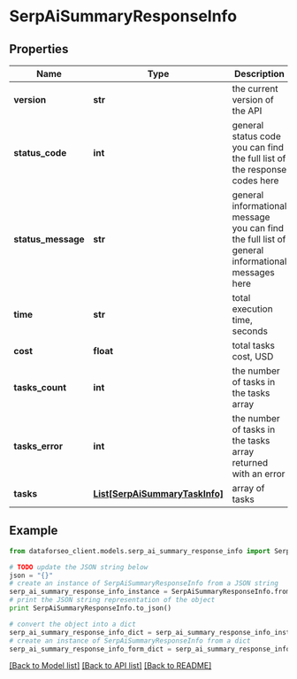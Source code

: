 # SerpAiSummaryResponseInfo


## Properties

Name | Type | Description | Notes
------------ | ------------- | ------------- | -------------
**version** | **str** | the current version of the API | [optional] 
**status_code** | **int** | general status code you can find the full list of the response codes here | [optional] 
**status_message** | **str** | general informational message you can find the full list of general informational messages here | [optional] 
**time** | **str** | total execution time, seconds | [optional] 
**cost** | **float** | total tasks cost, USD | [optional] 
**tasks_count** | **int** | the number of tasks in the tasks array | [optional] 
**tasks_error** | **int** | the number of tasks in the tasks array returned with an error | [optional] 
**tasks** | [**List[SerpAiSummaryTaskInfo]**](SerpAiSummaryTaskInfo.md) | array of tasks | [optional] 

## Example

```python
from dataforseo_client.models.serp_ai_summary_response_info import SerpAiSummaryResponseInfo

# TODO update the JSON string below
json = "{}"
# create an instance of SerpAiSummaryResponseInfo from a JSON string
serp_ai_summary_response_info_instance = SerpAiSummaryResponseInfo.from_json(json)
# print the JSON string representation of the object
print SerpAiSummaryResponseInfo.to_json()

# convert the object into a dict
serp_ai_summary_response_info_dict = serp_ai_summary_response_info_instance.to_dict()
# create an instance of SerpAiSummaryResponseInfo from a dict
serp_ai_summary_response_info_form_dict = serp_ai_summary_response_info.from_dict(serp_ai_summary_response_info_dict)
```
[[Back to Model list]](../README.md#documentation-for-models) [[Back to API list]](../README.md#documentation-for-api-endpoints) [[Back to README]](../README.md)


